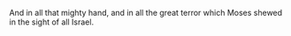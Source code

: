 And in all that mighty hand, and in all the great terror which Moses shewed in the sight of all Israel.
